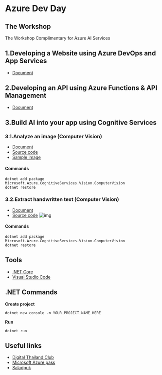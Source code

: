 # Azure Dev Day

## The Workshop
The Workshop Complimentary for Azure AI Services

## 1.Developing a Website using Azure DevOps and App Services
* [Document](https://docs.microsoft.com/en-us/azure/devops-project/azure-devops-project-aspnet-core)

## 2.Developing an API using Azure Functions & API Management
* [Document](https://docs.microsoft.com/en-us/azure/azure-functions/functions-create-first-azure-function)

## 3.Build AI into your app using Cognitive Services
### 3.1.Analyze an image (Computer Vision)
* [Document](https://docs.microsoft.com/en-us/azure/cognitive-services/Computer-vision/quickstarts-sdk/csharp-analyze-sdk)
* [Source code](https://raw.githubusercontent.com/Azure-Samples/cognitive-services-vision-csharp-sdk-quickstarts/master/ComputerVision/AnalyzeImage/Program.cs)
* [Sample image](http://upload.wikimedia.org/wikipedia/commons/3/3c/Shaki_waterfall.jpg)
#### Commands
```
dotnet add package Microsoft.Azure.CognitiveServices.Vision.ComputerVision
dotnet restore
```

### 3.2.Extract handwritten text (Computer Vision)
* [Document](https://docs.microsoft.com/en-us/azure/cognitive-services/Computer-vision/quickstarts-sdk/csharp-hand-text-sdk)
* [Source code](https://raw.githubusercontent.com/mastertraining/boot-azure-ai/master/src/ExtractText/Program.cs)
![img](https://upload.wikimedia.org/wikipedia/commons/thumb/d/dd/Cursive_Writing_on_Notebook_paper.jpg/800px-Cursive_Writing_on_Notebook_paper.jpg)
#### Commands
```
dotnet add package Microsoft.Azure.CognitiveServices.Vision.ComputerVision
dotnet restore
```

## Tools
* [.NET Core](https://dotnet.microsoft.com/download)
* [Visual Studio Code](https://code.visualstudio.com)

## .NET Commands
**Create project**
```
dotnet new console -n YOUR_PROJECT_NAME_HERE
```
**Run**
```
dotnet run
```

## Useful links
* [Digital Thailand Club](https://www.facebook.com/digitalthailandclub)
* [Microsoft Azure pass](https://www.microsoftazurepass.com/)
* [Saladpuk](https://saladpuk.gitbook.io/learn)
